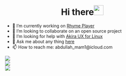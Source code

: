 <h1 align="center">Hi there<img width="32px" src="https://camo.githubusercontent.com/e8e7b06ecf583bc040eb60e44eb5b8e0ecc5421320a92929ce21522dbc34c891/68747470733a2f2f6d656469612e67697068792e636f6d2f6d656469612f6876524a434c467a6361737252346961377a2f67697068792e676966"/>
</h1>

<ul>
  <li>🔭 I’m currently working on <a href="https://github.com/Rhyme-Player/RhymePlayer">Rhyme Player</a></li>
  <li>👯 I’m looking to collaborate on an open source project</li>
  <li>🤔 I’m looking for help with <a href="https://github.com/akiraux/akira">Akira UX for Linux</a></li>
  <li>💬 Ask me about any thing <a href="https://github.com/Abdallah-Moh/Abdallah-Moh/issues">here</a></li>
  <li>📫 How to reach me: abdullah_mam1@icloud.com</li>
</ul>

<img src="https://github-readme-stats.vercel.app/api/top-langs/?username=Abdallah-Moh&layout=compact"/>
<br/>
<img src="https://github-readme-stats.vercel.app/api/wakatime?username=@Abdallah_Moh&layout=compact"/>
<br/>
<img src="https://github-readme-stats.vercel.app/api?username=Abdallah-Moh&show_icons=true&layout=compact"/>
